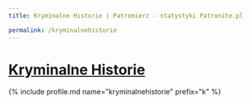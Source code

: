 ```yaml
---
title: Kryminalne Historie | Patromierz - statystyki Patronite.pl

permalink: /kryminalnehistorie
---
```


# [Kryminalne Historie](https://patronite.pl/kryminalnehistorie)

{% include profile.md name="kryminalnehistorie" prefix="k" %}
